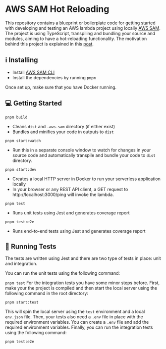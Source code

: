 # AWS SAM Hot Reloading

This repository contains a blueprint or boilerplate code for getting started with developing and testing an AWS lambda project using locally [AWS SAM](https://docs.aws.amazon.com/serverless-application-model/latest/developerguide/what-is-sam.html). The project is using TypeScript, transpiling and bundling your source and modules, aiming to have a hot-reloading functionality. The motivation behind this project is explained in this [post](https://medium.com/).

## :information_source: Installing

- Install [AWS SAM CLI](https://docs.aws.amazon.com/serverless-application-model/latest/developerguide/serverless-sam-cli-install.html)
- Install the dependencies by running `pnpm`

Once set up, make sure that you have Docker running.

## :computer: Getting Started 

`pnpm build`
- Cleans `dist` and `.aws-sam` directory (if either exist)
- Bundles and minifies your code in outputs to `dist`

`pnpm start:watch`
- Run this in a separate console window to watch for changes in your source code and automatically transpile and bundle your code to `dist` directory.

`pnpm start:dev`
- Creates a local HTTP server in Docker to run your serverless application locally
- In your browser or any REST API client, a GET request to http://localhost:3000/ping will invoke the lambda.

`pnpm test`
- Runs unit tests using Jest and generates coverage report

`pnpm test:e2e`
- Runs end-to-end tests using Jest and generates coverage report

## :test_tube: Running Tests

The tests are written using Jest and there are two type of tests in place: unit and integration.

You can run the unit tests using the following command:

`pnpm test`
For the integration tests you have some minor steps before. First, make your the project is compiled and then start the local server using the following command in the root directory:

`pnpm start:test`

This will spin the local server using the `test` environment and a local `env.json` file. Then, your tests also need a `.env` file in place with the required environment variables. You can create a `.env` file and add the required environment variables. Finally, you can run the integration tests using the following command:

`pnpm test:e2e`
